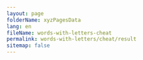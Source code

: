 ```yaml
---
layout: page
folderName: xyzPagesData
lang: en
fileName: words-with-letters-cheat
permalink: words-with-letters/cheat/result
sitemap: false
---
```

